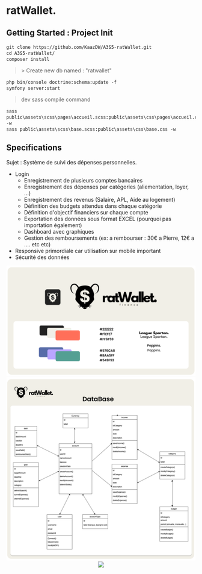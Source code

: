 # ratWallet.


## Getting Started : Project Init
```
git clone https://github.com/KaazDW/A3S5-ratWallet.git
cd A3S5-ratWallet/
composer install
```
> \> Create new db named : "ratwallet"
```
php bin/console doctrine:schema:update -f
symfony server:start
```

> dev sass compile command
```
sass public\assets\scss\pages\accueil.scss:public\assets\css\pages\accueil.css -w
sass public\assets\scss\base.scss:public\assets\css\base.css -w                  
```
## Specifications

Sujet : Système de suivi des dépenses personnelles.
- Login
    - Enregistrement de plusieurs comptes bancaires
    - Enregistrement des dépenses par catégories (aliementation, loyer, ...)
    - Enregistrement des revenus (Salaire, APL, Aide au logement)
    - Définition des budgets attendus dans chaque catégorie
    - Définition d'objectif financiers sur chaque compte
    - Exportation des données sous format EXCEL (pourquoi pas importation également)
    - Dashboard avec graphiques
    - Gestion des remboursements (ex: a rembourser : 30€ a Pierre, 12€ a .... etc etc)
- Responsive primordiale car utilisation sur mobile important
- Sécurité des données 

<div align="center">
  <img src="https://github.com/KaazDW/A3S5-ratWallet/blob/master/DOC/cg_1.png">
  <img src="https://github.com/KaazDW/A3S5-ratWallet/blob/master/DOC/cg_2.png">
  <img src="https://github.com/KaazDW/A3S5-ratWallet/blob/master/DOC/cg_3.png">
</div>
